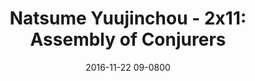 ---
layout: entry.pug
title: "Natsume Yuujinchou - 2x11: Assembly of Conjurers"
date: 2016-11-22 09-0800
publishDate: 2017-11-30T00:00:00 -0800
broadcastDate: 2009-03-16 09-0800
categories: watchthroughs anime natsume-yuujinchou
draft: true
---